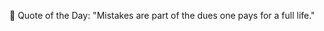<!-- start quote -->
💬 Quote of the Day: "Mistakes are part of the dues one pays for a full life."
<!-- end quote -->
